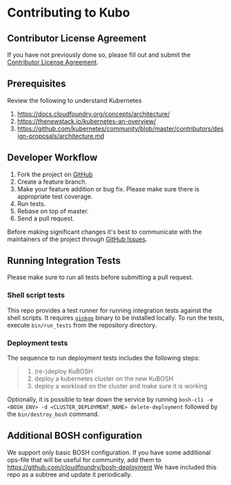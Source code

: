 # Contributing to Kubo

## Contributor License Agreement
If you have not previously done so, please fill out and submit the [Contributor License Agreement](https://cla.pivotal.io/sign/pivotal). 

## Prerequisites
Review the following to understand Kubernetes
 1. https://docs.cloudfoundry.org/concepts/architecture/
 1. https://thenewstack.io/kubernetes-an-overview/
 1. https://github.com/kubernetes/community/blob/master/contributors/design-proposals/architecture.md

## Developer Workflow
1. Fork the project on [GitHub](https://github.com/cloudfoundry-incubator/kubo-deployment)
1. Create a feature branch.
1. Make your feature addition or bug fix. Please make sure there is appropriate test coverage.
1. Run tests.
1. Rebase on top of master.
1. Send a pull request.

Before making significant changes it's best to communicate with the maintainers of the project through [GitHub Issues](https://github.com/cloudfoundry-incubator/kubo-deployment/issues).

## Running Integration Tests

Please make sure to run all tests before submitting a pull request.

### Shell script tests

This repo provides a test runner for running integration tests against the shell scripts. It requires [`ginkgo`](https://github.com/onsi/ginkgo) binary to be installed locally. To run the tests, execute `bin/run_tests` from the repository directory.

### Deployment tests

The sequence to run deployment tests includes the following steps:

>  1. (re-)deploy KuBOSH
>  1. deploy a kubernetes cluster on the new KuBOSH
>  1. deploy a workload on the cluster and make sure it is working

Optionally, it is possible to tear down the service by running `bosh-cli -e <BOSH_ENV> -d <CLUSTER_DEPLOYMENT_NAME> delete-deployment` followed by the `bin/destroy_bosh` command.

## Additional BOSH configuration
We support only basic BOSH configuration. If you have some additional ops-file that will be useful for community, add them to https://github.com/cloudfoundry/bosh-deployment We have included this repo as a subtree and update it periodically.
